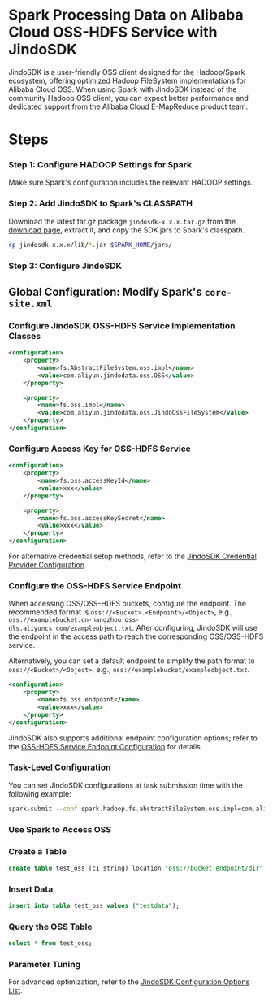 # Spark Processing Data on Alibaba Cloud OSS-HDFS Service with JindoSDK

JindoSDK is a user-friendly OSS client designed for the Hadoop/Spark ecosystem, offering optimized Hadoop FileSystem implementations for Alibaba Cloud OSS. When using Spark with JindoSDK instead of the community Hadoop OSS client, you can expect better performance and dedicated support from the Alibaba Cloud E-MapReduce product team.

# Steps

### Step 1: Configure HADOOP Settings for Spark
Make sure Spark's configuration includes the relevant HADOOP settings.

### Step 2: Add JindoSDK to Spark's CLASSPATH
Download the latest tar.gz package `jindosdk-x.x.x.tar.gz` from the [download page](../jindosdk_download.md), extract it, and copy the SDK jars to Spark's classpath.

```bash
cp jindosdk-x.x.x/lib/*.jar $SPARK_HOME/jars/
```

### Step 3: Configure JindoSDK

## Global Configuration: Modify Spark's `core-site.xml`
### Configure JindoSDK OSS-HDFS Service Implementation Classes
```xml
<configuration>
    <property>
        <name>fs.AbstractFileSystem.oss.impl</name>
        <value>com.aliyun.jindodata.oss.OSS</value>
    </property>

    <property>
        <name>fs.oss.impl</name>
        <value>com.aliyun.jindodata.oss.JindoOssFileSystem</value>
    </property>
</configuration>
```
### Configure Access Key for OSS-HDFS Service
```xml
<configuration>
    <property>
        <name>fs.oss.accessKeyId</name>
        <value>xxx</value>
    </property>

    <property>
        <name>fs.oss.accessKeySecret</name>
        <value>xxx</value>
    </property>
</configuration>
```
For alternative credential setup methods, refer to the [JindoSDK Credential Provider Configuration](../jindosdk_credential_provider.md).

### Configure the OSS-HDFS Service Endpoint
When accessing OSS/OSS-HDFS buckets, configure the endpoint. The recommended format is `oss://<Bucket>.<Endpoint>/<Object>`, e.g., `oss://examplebucket.cn-hangzhou.oss-dls.aliyuncs.com/exampleobject.txt`. After configuring, JindoSDK will use the endpoint in the access path to reach the corresponding OSS/OSS-HDFS service.

Alternatively, you can set a default endpoint to simplify the path format to `oss://<Bucket>/<Object>`, e.g., `oss://examplebucket/exampleobject.txt`.

```xml
<configuration>
    <property>
        <name>fs.oss.endpoint</name>
        <value>xxx</value>
    </property>
</configuration>
```
JindoSDK also supports additional endpoint configuration options; refer to the [OSS-HDFS Service Endpoint Configuration](../jindosdk_endpoint_configuration.md) for details.

### Task-Level Configuration
You can set JindoSDK configurations at task submission time with the following example:
```bash
spark-submit --conf spark.hadoop.fs.abstractFileSystem.oss.impl=com.aliyun.jindodata.oss.OSS --conf spark.hadoop.fs.oss.impl=com.aliyun.jindodata.oss.JindoOssFileSystem --conf spark.hadoop.fs.oss.accessKeyId=xxx --conf spark.hadoop.fs.oss.accessKeySecret=xxx
```

### Use Spark to Access OSS
### Create a Table
```sql
create table test_oss (c1 string) location "oss://bucket.endpoint/dir";
```
### Insert Data
```sql
insert into table test_oss values ("testdata");
```
### Query the OSS Table
```sql
select * from test_oss;
```

### Parameter Tuning
For advanced optimization, refer to the [JindoSDK Configuration Options List](../jindosdk_configuration.md).